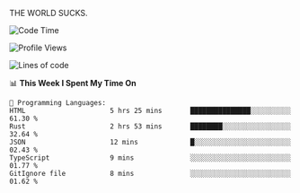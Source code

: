 THE WORLD SUCKS.

<!--START_SECTION:waka-->
![Code Time](http://img.shields.io/badge/Code%20Time-258%20hrs%2046%20mins-blue)

![Profile Views](http://img.shields.io/badge/Profile%20Views-0-blue)

![Lines of code](https://img.shields.io/badge/From%20Hello%20World%20I%27ve%20Written-1.5%20million%20lines%20of%20code-blue)

📊 **This Week I Spent My Time On** 

```text
💬 Programming Languages: 
HTML                     5 hrs 25 mins       ███████████████░░░░░░░░░░   61.30 % 
Rust                     2 hrs 53 mins       ████████░░░░░░░░░░░░░░░░░   32.64 % 
JSON                     12 mins             █░░░░░░░░░░░░░░░░░░░░░░░░   02.43 % 
TypeScript               9 mins              ░░░░░░░░░░░░░░░░░░░░░░░░░   01.77 % 
GitIgnore file           8 mins              ░░░░░░░░░░░░░░░░░░░░░░░░░   01.62 % 
```


<!--END_SECTION:waka-->
